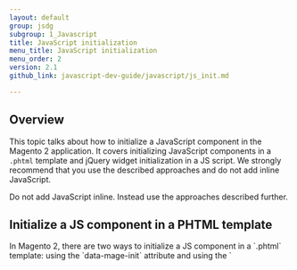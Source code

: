 ```yaml
---
layout: default
group: jsdg
subgroup: 1_Javascript
title: JavaScript initialization
menu_title: JavaScript initialization
menu_order: 2
version: 2.1
github_link: javascript-dev-guide/javascript/js_init.md

---
```


<h2 id="js_init_overview">Overview</h2>

This topic talks about how to initialize a JavaScript component in the Magento 2 application. 
It covers initializing JavaScript components in a `.phtml` template and jQuery widget initialization in a JS script. We strongly recommend that you use the described approaches and do not add inline JavaScript.

Do not add JavaScript inline. Instead use the approaches described further.

<h2 id="init_phtml">Initialize a JS component in a PHTML template</h2>
In Magento 2, there are two ways to initialize a JS component in a `.phtml` template: using the `data-mage-init` attribute and using the `<script>` tag. Both ways are described in the following sections.


<h3 id="data_mage_init">Initialization using <code>data-mage-init</code></h3>

Use the <code>data-mage-init</code> attribute to initialize a JS component on a certain HTML element. The following code sample is an illustration. Here a JS component is initialized on the `<nav/>` element:
<pre>
&lt;nav data-mage-init='{ &quot;&lt;component_name&gt;&quot;: {...} }'&gt;&lt;/nav&gt;
</pre>

When initialized on a certain element, the script is called only for this particular element. It is not automatically initialized for other elements of this type on the page. 

<h4 id="init_process">How the JS initialization using <code>data-mage-init</code> is processed</h4>

On DOM ready, the `data-mage-init` attribute is parsed to extract components' names and configuration to be applied to the element. 
Depending on the type of the JS component initialized, processing is performed as follows:
<ul>

<li>If an object is returned, the initializer tries to find the <code>&lt;component_name&gt;</code> key. If the corresponding value is a function, the initializer passes the <code>config</code> and <code>element</code> values to this function.

For example:
<pre>
return {
    '&lt;component_name&gt;': function(config, element) { ... }
};
</pre>
</li>
<li>If a function is returned, the initializer passes the <code>config</code> and <code>element</code> values to this function. 

For example:

<pre>
return function(config, element) { ... };
</pre>

</li>
<li>If neither a function nor an object with the <code>"&lt;component_name&gt;"</code> key are returned, then the initializer tries to search for <code>"&lt;component_name&gt;"</code> in the jQuery prototype. If found, the initializer applies it as <code>$(element).&lt;component_name&gt;(config)</code>. 

For example:
<pre>
$.fn.&lt;component_name&gt; = function() { ... };
return;
</pre>
</li>

<li>If none of the previous cases is true, the component is executed with no further processing. 
Such a component does not require either <code>config</code> or <code>element</code>. The recommended way to declare such components is <a href="#init_script">using the &lt;script&gt; tag</a>.</li>
</ul>

<h3 id="init_script">Initialization using <code>&lt;script&gt;</code></h3>
To initialize a JS component on a HTML element without direct access to the element or with no relation to a certain element, use the <code>&lt;script type=&quot;text/x-magento-init&quot;&gt;</code> tag. An illustration follows:

<pre>
&lt;script type=&quot;text/x-magento-init&quot;&gt;
    // components initialized on the element defined by selector
	&quot;&lt;element_selector&gt;&quot;: {
		&quot;&lt;js_component1&gt;&quot;: ...,
		&quot;&lt;js_component2&gt;&quot;: ...
    },
    // components initialized without binding to an element
    &quot;*&quot;: {
        &quot;&lt;js_component3&quot;&gt;: ...
    }
&lt;/script&gt;
</pre>

Where:
<ul>
<li><code>&lt;element_selector&gt;</code> is a selector for the element on which the following JS components are initialized.</li>
<li><code>&lt;js_component1&gt;</code> and <code>&lt;js_component2&gt;</code> are the JS components being initialized on the element with the selector specified as <code>&lt;element_selector&gt;</code>.</li>
<li><code>&lt;js_component3&gt;</code> is the JS component initialized with no binding to an element.</li> 
</ul>

The following is an illustration of widget initialization using <code>&lt;script&gt;</code>. Here the accordion and navigation widgets are initialized on the element with the `#main-container` selector, and the `pageCache` script is initialized with no binding to any element.

<pre>
&lt;script type=&quot;text/x-magento-init&quot;&gt;
    &quot;#main-container&quot;: {
        &quot;navigation&quot;: &lt;?php echo $block-&gt;getNavigationConfig(); ?&gt;,
        &quot;accordion&quot;: &lt;?php echo $block-&gt;getNavigationAccordionConfig(); ?&gt;
    },
    &quot;*&quot;: {
        &quot;pageCache&quot;: &lt;?php echo $block-&gt;getPageCacheConfig(); ?&gt;
    }
&lt;/script&gt;
</pre>


<h2 id="widget_init">Widget initialization in JS</h2>

To initialize a widget in JS code, use a notation similar to the following (the <a href="{{site.gdeurl21}}frontend-dev-guide/javascript/widget_accordion.html" target="_blank">accordion</a> widget is initialized on the `#main-container` element as illustration):

<pre>
$("#main-container").accordion();
</pre>

To initialize a widget with options, use notation similar to the following:

<pre>
$("#main-container").accordion({
    header : "#title-1",
    content : "#content-1",
    trigger : "#trigger-1,
    ajaxUrlElement: "a"
 });
</pre>


